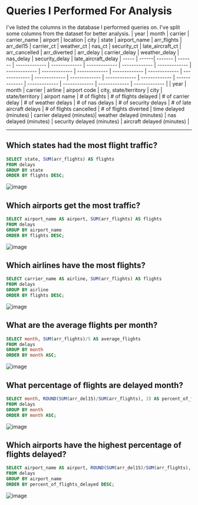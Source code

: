 # Queries I Performed For Analysis

I've listed the columns in the database I performed queries on. I've split some columns from the dataset for better analysis.
| year  | month | carrier | carrier_name | airport | location | city | state | airport_name | arr_flights | arr_del15 | carrier_ct | weather_ct | nas_ct | security_ct | late_aircraft_ct | arr_cancelled | arr_diverted | arr_delay | carrier_delay | weather_delay | nas_delay | security_delay | late_aircraft_delay
| ----- | ------| ------- | ------- | ------------- | ------------- | ------------- | ------------- | ------------- | ------------- | ------------- | ------------- | ------------- | ------------- | ------------- | ------------- | ------------- | ------------- | ------------- | ------------- | ------------- | ------------- | ------------- | ------------- |
| year | month | carrier | airline | airport code  | city, state/territory | city  | state/territory  | airport name | # of flights | # of flights delayed | # of carrier delay | # of weather delays | # of nas delays | # of security delays | # of late aircraft delays | # of flights cancelled | # of flights diverted | time delayed (minutes) | carrier delayed (minutes)| weather delayed (minutes) | nas delayed (minutes) | security delayed (minutes) | aircraft delayed (minutes) |



***

## Which states had the most flight traffic?
```sql
SELECT state, SUM(arr_flights) AS flights
FROM delays
GROUP BY state
ORDER BY flights DESC;
```
![image](https://user-images.githubusercontent.com/50200083/221445777-e9700fcf-db55-4ad6-83ef-147e5ec49d21.png)

## Which airports get the most traffic?
```sql
SELECT airport_name AS airport, SUM(arr_flights) AS flights
FROM delays
GROUP BY airport_name
ORDER BY flights DESC;
```
![image](https://user-images.githubusercontent.com/50200083/221445916-e8f01231-59db-4b3f-90b7-95d8e32e7689.png)

## Which airlines have the most flights?
```sql
SELECT carrier_name AS airline, SUM(arr_flights) AS flights
FROM delays
GROUP BY airline
ORDER BY flights DESC;
```
![image](https://user-images.githubusercontent.com/50200083/221446134-df41893a-1fb2-4d77-aaf2-a52e59922c41.png)


## What are the average flights per month?
```sql
SELECT month, SUM(arr_flights)/5 AS average_flights
FROM delays
GROUP BY month
ORDER BY month ASC;
```
![image](https://user-images.githubusercontent.com/50200083/221445687-8ccd8ae1-bb1c-40dc-923d-c3a0b056d8ed.png)

## What percentage of flights are delayed month?
```sql
SELECT month, ROUND(SUM(arr_del15)/SUM(arr_flights), 3) AS percent_of_flights_delayed
FROM delays
GROUP BY month
ORDER BY month ASC;
```
![image](https://user-images.githubusercontent.com/50200083/221448100-6dcfc842-ebee-42f9-9223-d52a85b8e6ad.png)


## Which airports have the highest percentage of flights delayed?
```sql
SELECT airport_name AS airport, ROUND(SUM(arr_del15)/SUM(arr_flights), 3) AS percent_of_flights_delayed
FROM delays
GROUP BY airport_name
ORDER BY percent_of_flights_delayed DESC;
```
![image](https://user-images.githubusercontent.com/50200083/221448201-490722ca-776d-4cb1-a4ee-22c5591d8020.png)




